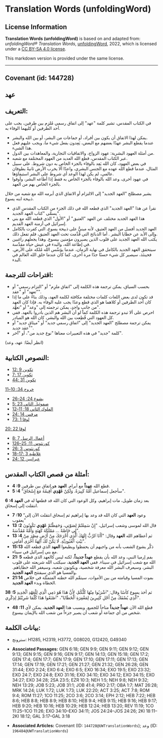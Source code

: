 # Translation Words (unfoldingWord)

## License Information

**Translation Words (unfoldingWord)** is based on and adapted from: _unfoldingWord® Translation Words_, [unfoldingWord](https://unfoldingword.org/utw), 2022, which is licensed under a [CC BY-SA 4.0 license](https://creativecommons.org/licenses/by-sa/4.0/legalcode.en).

This markdown version is provided under the same license.



--------------------------------

## Covenant (id: 144728)

عهد
---

التعريف:
--------

في الكتاب المقدس، تشير كلمة "عهد" إلى اتفاق رسمي مُلزِم بين طرفين، يجب على أحد الطرفين أو كليهما الوفاء به.

* يمكن لهذا الاتفاق أن يكون بين أفراد، أو جماعات من البشر، أو بين الله والبشر.
* عندما يقطع البشر عهدًا بعضهم مع البعض، يَعِدون بفعل شيء ما، ويجب عليهم فعل هذا الشيء.
* من أمثلة العهود البشرية: عهود الزواج، والاتفاقيات التجارية، والمعاهدات بين الدول.
* عبر الكتاب المقدس، قطع الله العديد من العهود المختلفة مع شعبه.
* في بعض العهود، كان الله يَعِد بالوفاء بالجزء الخاص به دون شروط. على سبيل المثال، عندما قطع الله عهده مع الجنس البشري، واعدًا ألا يخرب الأرض ثانيةً بطوفان عالمي، لم يكن لهذا الوعد أي شروط على البشر استيفاؤها.
* في عهود أخرى، وعد الله بالوفاء بالجزء الخاص به فقط إذا أطاعه البشر، وأوفوا بالجزء الخاص بهم من العهد.

يشير مصطلح "العهد الجديد" إلى الالتزام أو الاتفاق الذي أبرمه الله مع شعبه من خلال ذبيحة ابنه يسوع.

* نقرأ عن هذا "العهد الجديد" الذي قطعه الله في ذلك الجزء من الكتاب المقدس الذي يسمَّى "كتاب العهد الجديد".
* هذا العهد الجديد مختلف عن العهد "العتيق" أو "الأول" الذي قطعه الله مع بني إسرائيل في أزمنة العهد القديم.
* العهد الجديد أفضل من العهد العتيق، لأنه مبنيٌّ على ذبيحة يسوع، التي كفرت بالكامل وإلى الأبد عن خطايا البشر . أما الذبائح التي قُدِّمت تحت العهد العتيق، فلم تفعل ذلك.
* يكتب الله العهد الجديد على قلوب الذين يصيرون مؤمنين بيسوع. وهذا يجعلهم راغبين في إطاعة الله، والبدء في عيش حياة مقدَّسة.
* سيتحقق العهد الجديد بالكامل في نهاية الزمان، عندما يؤسِّس الله مُلكه على الأرض. فحينئذ، سيصير كل شيء حسنًا جدًا مرة أخرى، كما كان عندما خلق الله العالم في البدء.

اقتراحات للترجمة:
-----------------

* بحسب السياق، يمكن ترجمة هذه الكلمة إلى "اتفاق ملزِم" أو "التزام رسمي" أو "تعهد" أو "عقد".
* قد تكون لدى بعض اللغات كلمات مختلفة مكافئة لكلمة العهد، وذلك بناءً على ما إذا كان أحد الطرفين أو كلاهما هو الذي قطع وعدًا يجب عليه الوفاء به. فإذا كان العهد من جانبٍ واحدٍ، يمكن ترجمته إلى "وعد" أو "تعهُّد".
* احرص على ألا تبدو ترجمة هذه الكلمة كما لو أن البشر هم الذين بادروا بالعهد. ففي كل العهود التي قُطِعت بين الله والبشر، كان الله هو المبادر.
* يمكن ترجمة مصطلح "العهد الجديد" إلى "اتفاق رسمي جديد" أو "ميثاق جديد" أو "عقد جديد".
* كلمة "جديد" في هذه التعبيرات معناها "نوع جديد من"، أو "آخر".

(انظر أيضًا: عهد، وعد)

النصوص الكتابية:
----------------

* [تكوين 9 :12](https://ref.ly/Gen9:12)
* [تكوين 17 :7](https://ref.ly/Gen17:7)
* [تكوين 31 :44](https://ref.ly/Gen31:44)

[خروج 34: 10–11](https://ref.ly/Exod34:10-Exod34:11)

* [يشوع 24: 24–26](https://ref.ly/Josh24:24-Josh24:26)
* [صموئيل الثاني 23 :5](https://ref.ly/2Sam23:5)
* [الملوك الثاني 18: 11–12](https://ref.ly/2Kgs18:11-2Kgs18:12)
* [مرقس 14 :24](https://ref.ly/Mark14:24)
* [لوقا 1 :73](https://ref.ly/Luke1:73)

[لوقا 22 :20](https://ref.ly/Luke22:20)

* [أعمال الرسل 7 :8](https://ref.ly/Acts7:8)
* [1كورنثوس 11: 25–26](https://ref.ly/1Cor11:25-1Cor11:26)
* [2كورنثوس 3 :6](https://ref.ly/2Cor3:6)
* [غلاطية 3 :17–18](https://ref.ly/Gal3:17-Gal3:18)
* [عبرانيين 12 :24](https://ref.ly/Heb12:24)

أمثلة من قصص الكتاب المقدس:
---------------------------

* **4 :9** قطع الله **عهداً** مع أبرام. **العهد** هو اتفاق بين طرفين.
* **5 :4** "سأجعل إسماعيل أُمَّةً كَبِيرَةً. وَلَكِنْ **عَهْدِي** أُقِيمُهُ مَعَ إِسْحَاقَ".

**6 :4** بعد زمان طويل، مات إبراهيم، وكل الوعود التي كان الله قد قطعها له في **العهد** انتقلت إلى إسحاق.

* **7 :10** “وعود **العهد** التي كان الله قد وعد بها إبراهيم ثم إسحاق انتقلت الآن إلى يعقوب”
* **13 :2** قال الله لموسى وشعب إسرائيل، "إِنْ سَمِعْتُمْ لِصَوْتِي، وَحَفِظْتُمْ **عَهْدِي** تَكُونُونَ لِي خَاصَّةً ... مَمْلَكَةَ كَهَنَةٍ وَأُمَّةً مُقَدَّسَةً".
* **13 :4** ثم أعطاهم الله **العهد** وقال: "أأَنَا ٱلرَّبُّ إِلَهُكَ ٱلَّذِي أَخْرَجَكَ مِنْ أَرْضِ مِصْرَ مِنْ بَيْتِ ٱلْعُبُودِيَّةِ. لَا يَكُنْ لَكَ آلِهَةٌ أُخْرَى أَمَامِي".
* **15:13** ذكَّر يشوع الشعب بأنه من واجبهم أن يحفظوا ويطيعوا **العهد** الذي قطعه الله مع بني إسرائيل في سيناء.
* **21: 5** بفم إرميا النبي، وعد الله بأن يقطع **عهداً جديداً**، لكنه ليس كالعهد الذي قطعه الله مع شعب إسرائيل في سيناء. ففي **العهد الجديد**، سيكتب الله شريعته على قلوب البشر، وسيعرف البشر الله معرفة شخصية، ويكونون شعبه، وسيغفر الله خطاياهم. والمسيا هو الذي سيفتتح **العهد الجديد**.
* **21:14** بموت المسيا وقيامته من بين الأموات، سيتمِّم الله خطته المتمثِّلة في خلاص الخطاة وبدء **العهد الجديد**.

**38 :5** ثم أخذ يسوع كأسًا وقال: "ٱشْرَبُوا مِنْهَا كُلُّكُمْ، لِأَنَّ هَذَا هُوَ دَمِي ٱلَّذِي لِلْعَهْدِ ٱلْجَدِيدِ ٱلَّذِي يُسْفَكُ مِنْ أَجْلِ كَثِيرِينَ لِمَغْفِرَةِ ٱلْخَطَايَا"، "ٱصْنَعُوا هَذَا كُلَّمَا شَرِبْتُمْ لِذِكْرِي".

* **48 :11** قطع الله الآن **عهداً جديداً** متاحاً للجميع. وبسبب هذا **العهد الجديد**، يمكن لأي شخص من أي جماعة أو شعب أن يصير جزءاً من شعب الله بالإيمان بيسوع.

بيانات الكلمة:
--------------

* سترونج: H1285, H2319, H3772, G08020, G12420, G49340

* **Associated Passages:** GEN 6:18; GEN 9:9; GEN 9:11; GEN 9:12; GEN 9:13; GEN 9:15; GEN 9:16; GEN 9:17; GEN 14:13; GEN 15:18; GEN 17:2; GEN 17:4; GEN 17:7; GEN 17:9; GEN 17:10; GEN 17:11; GEN 17:13; GEN 17:14; GEN 17:19; GEN 17:21; GEN 21:27; GEN 21:32; GEN 26:28; GEN 31:44; EXO 2:24; EXO 6:4; EXO 6:5; EXO 16:34; EXO 19:5; EXO 23:32; EXO 24:7; EXO 24:8; EXO 31:16; EXO 34:10; EXO 34:12; EXO 34:15; EXO 34:27; EXO 34:28; 2SA 23:5; EZR 10:3; NEH 1:5; NEH 9:8; NEH 9:32; NEH 13:29; JOB 5:23; JOB 31:1; JOB 41:4; PRO 2:17; OBA 1:7; MAT 26:28; MRK 14:24; LUK 1:72; LUK 1:73; LUK 22:20; ACT 3:25; ACT 7:8; ROM 9:4; ROM 11:27; 1CO 11:25; 2CO 3:6; 2CO 3:14; EPH 2:12; HEB 7:22; HEB 8:6; HEB 8:8; HEB 8:9; HEB 8:10; HEB 9:4; HEB 9:15; HEB 9:16; HEB 9:17; HEB 9:20; HEB 10:16; HEB 10:29; HEB 12:24; HEB 13:20; REV 11:19; 1CO 11:25–1CO 11:26; EXO 34:10–EXO 34:11; JOS 24:24–JOS 24:26; 2KI 18:11–2KI 18:12; GAL 3:17–GAL 3:18
* **Associated Articles:** Covenant (ID: `144728@UWTranslationWords`); وعد (ID: `196484@UWTranslationWords`)

